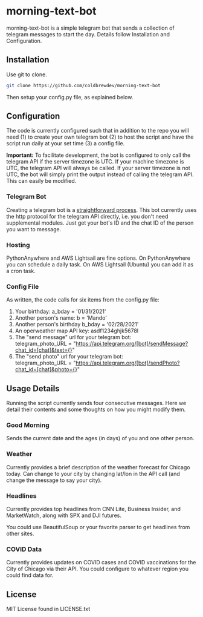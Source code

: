 # morning-text-bot

morning-text-bot is a simple telegram bot that sends a collection of telegram messages to start the day. Details
 follow Installation and Configuration.

## Installation

Use git to clone.

```bash
git clone https://github.com/coldbrewdev/morning-text-bot
```
Then setup your config.py file, as explained below.

## Configuration

The code is currently configured such that in addition to the repo you will need (1) to create your own telegram bot (2) to host the script and have the script run daily at your set time (3) a config file.

**Important:** To facilitate development, the bot is configured to only call the telegram API if the server timezone is UTC. If your machine timezone is UTC, the telegram API will always be called. If your server timezone is not UTC, the bot will simply print the output instead of calling the telegram API. This can easily be modified.
### Telegram Bot

Creating a telegram bot is a [straightforward process](https://core.telegram.org/bots). This bot currently uses the
 http protocol for the telegram API directly, i.e. you don't need supplemental modules. Just get your bot's ID and the
  chat ID
  of the person you want to message.

### Hosting

PythonAnywhere and AWS Lightsail are fine options. On PythonAnywhere you can schedule a daily task. On AWS Lightsail (Ubuntu) you can add it as a cron task.

### Config File

As written, the code calls for six items from the config.py file:
1. Your birthday: a_bday = '01/31/2021'
1. Another person's name: b = 'Mando'
1. Another person's birthday b_bday = '02/28/2021'
1. An operweather map API key: asdf1234ghjk5678l
1. The "send message" url for your telegram bot: \
telegram_photo_URL = "https://api.telegram.org/[bot]/sendMessage?chat_id=[chat]&text={}"
1. The "send photo" url for your telegram bot: \
telegram_photo_URL = "https://api.telegram.org/[bot]/sendPhoto?chat_id=[chat]&photo={}"


## Usage Details

Running the script currently sends four consecutive messages. Here we detail their contents and some thoughts on how you might modify them.

### Good Morning
Sends the current date and the ages (in days) of you and one other person.

### Weather
Currently provides a brief description of the weather forecast for Chicago today. Can change to your city by changing lat/lon in the API call (and change the message to say your city).

### Headlines
Currently provides top headlines from CNN Lite, Business Insider, and MarketWatch, along with SPX and DJI futures.

You could use BeautifulSoup or your favorite parser to get headlines from other sites.

### COVID Data
Currently provides updates on COVID cases and COVID vaccinations for the City of Chicago via their API. You could configure to whatever region you could find data for.

## License
MIT License found in LICENSE.txt